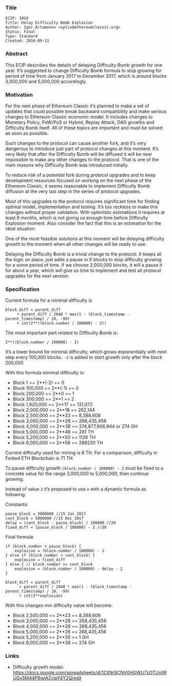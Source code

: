 ### Title

    ECIP: 1010
    Title: Delay Difficulty Bomb Explosion
    Author: Igor Artamonov <splix@ethereumclassic.org>
    Status: Final
    Type: Standard
    Created: 2016-09-13

### Abstract
This ECIP describes the details of delaying Difficulty Bomb growth for one year. It’s suggested to change Difficulty Bomb formula to stop growing for period of time from January 2017 to December 2017, which is around blocks 3,000,000 and 5,000,000 accordingly.

### Motivation
For the next phase of Ethereum Classic it’s planned to make a set of updates that could possible break backward compatibility and make serious changes to Ethereum Classic economic model. It includes changes to Monetary Policy, PoW/PoS or Hybrid, Replay Attack, DAG growths and Difficulty Bomb itself. All of these topics are important and must be solved as soon as possible.

Such changes to the protocol can cause another fork, and it’s very dangerous to introduce just part of protocol changes at this moment. It’s very likely that after the Difficulty Bomb will be diffused it will be near impossible to make any other changes to the protocol. That is one of the main reasons why Difficulty Bomb was introduced initially.

To reduce risk of a potential fork during protocol upgrades and to keep development resources focused on working on the next phase of the Ethereum Classic, it seems reasonable to implement Difficulty Bomb diffusion at the very last step in the series of protocol upgrades.

Most of this upgrades to the protocol requires significant time for finding optimal model, implementation and testing. It’s too reckless to make this changes without proper validation. With optimistic estimations it requires at least 6 months, which is not giving us enough time before Difficulty Explosion moment. Also consider the fact that this is an estimation for the ideal situation.

One of the most feasible solutions at this moment will be delaying difficulty growth to the moment when all other changes will be ready to use. 

Delaying the Difficulty Bomb is a trivial change to the protocol. It keeps all the logic on place, just adds a pause in X blocks to stop difficulty growing for a some period of time. If we choose 2,000,000 blocks, it will a pause it for about a year, which will give us time to implement and test all protocol upgrades for the next version.

### Specification
Current formula for a minimal difficulty is

```
block_diff = parent_diff 
     + parent_diff / 2048 * max(1 - (block_timestamp - parent_timestamp) / 10, -99) 
     + int(2**((block.number / 100000) - 2))
```

The most important part related to Difficulty Bomb is:

```
2**((block.number / 100000) - 2)
```

It’s a lower bound for minimal difficulty, which grows exponentially with next step every 100,000 blocks. `-2` is added to start growth only after the block 200,000

With this formula minimal difficulty is:

* Block 1 == 2**(-2) == 0
* Block 100,000 == 2**(-1) == 0
* Block 200,000 == 2**0 == 1
* Block 300,000 == 2**1 == 2
* Block 1,920,000 == 2**17 == 131,072
* Block 2,000,000 == 2**18 == 262,144
* Block 2,500,000 == 2**23 == 8,388,608
* Block 3,000,000 == 2**28 == 268,435,456
* Block 4,000,000 == 2**38 == 274,877,906,944 or 274 GH
* Block 5,000,000 == 2**48 == 281 TH
* Block 5,200,000 == 2**50 == 1126 TH
* Block 6,000,000 == 2**58 == 288230 TH

Current difficulty used for mining is 8 TH. For a comparison, difficulty in Forked ETH Blockchain is 71 TH.

To pause difficulty growth `(block.number / 100000) - 2` must be fixed to a concrete value for the range 3,000,000 to 5,000,000, then continue growing.

Instead of value `2` it’s proposed to use `n` with a dynamic formula as following:

Constants:
```
pause_block = 3000000 //15 Jan 2017
cont_block = 5000000 //15 Dec 2017
delay = (cont_block - pause_block) / 100000 //20
fixed_diff = (pause_block / 100000) - 2 //28
```

Final formula:
```
if (block.number < pause_block) {
    explosion = (block.number / 100000) - 2    
} else if (block.number < cont_block) {
    explosion = fixed_diff 
} else { // block.number >= cont_block    
    explosion = (block.number / 100000) - delay - 2
}

block_diff = parent_diff 
      + parent_diff / 2048 * max(1 - (block_timestamp - parent_timestamp) / 10, -99) 
      + int(2**explosion)
```

With this changes min difficulty value will become:

* Block 2,500,000 == 2**23 == 8,388,608
* Block 3,000,000 == 2**28 == 268,435,456
* Block 4,000,000 == 2**28 == 268,435,456
* Block 5,000,000 == 2**28 == 268,435,456
* Block 5,200,000 == 2**30 == 1 GH
* Block 6,000,000 == 2**38 == 274 GH

### Links
* Difficulty growth model: https://docs.google.com/spreadsheets/d/1ZXNrSCNV0HGWU7zOTUyIIRUGv5M44P6wiAZclpY4Y2Q/edit 
